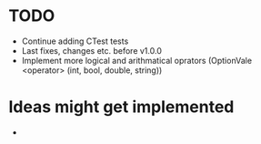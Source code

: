 # TODO
+ Continue adding CTest tests
+ Last fixes, changes etc. before v1.0.0
+ Implement more logical and arithmatical oprators (OptionVale \<operator\> (int, bool, double, string))

# Ideas might get implemented
+ 
